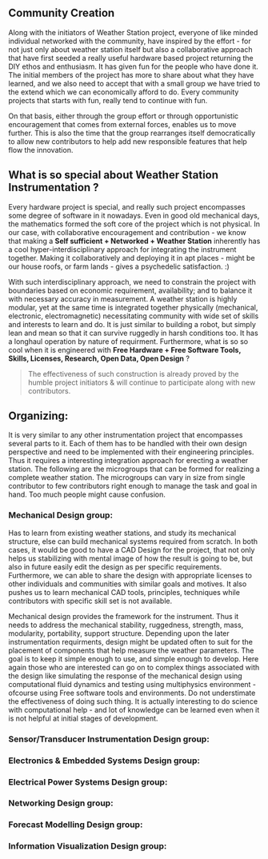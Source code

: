 ## Community Creation

Along with the initiators of Weather Station project, everyone of like minded individual networked with the community, have inspired by the effort - for not just only about weather station itself but also a collaborative approach that have first seeded a really useful hardware based project returning the DIY ethos and enthusiasm. It has given fun for the people who have done it. The initial members of the project has more to share about what they have learned, and we also need to accept that with a small group we have tried to the extend which we can economically afford to do. Every community projects that starts with fun, really tend to continue with fun. 

On that basis, either through the group effort or through opportunistic encouragement that comes from external forces, enables us to move further. This is also the time that the group rearranges itself democratically to allow new contributors to help add new responsible features that help flow the innovation. 

## What is so special about Weather Station Instrumentation ?

Every hardware project is special, and really such project encompasses some degree of software in it nowadays. Even in good old mechanical days, the mathematics formed the soft core of the project which is not physical. In our case, with collaborative encouragement and contribution - we know that making a **Self sufficient + Networked + Weather Station** inherently has a cool hyper-interdisciplinary approach for integrating the instrument together. Making it collaboratively and deploying it in apt places - might be our house roofs, or farm lands - gives a psychedelic satisfaction. :)

With such interdisciplinary approach, we need to constrain the project with boundaries based on economic requirement, availability; and to balance it with necessary accuracy in measurement. A weather station is highly modular, yet at the same time is integrated together physically (mechanical, electronic, electromagnetic) necessitating community with wide set of skills and interests to learn and do. It is just similar to building a robot, but simply lean and mean so that it can survive ruggedly in harsh conditions too. It has a longhaul operation by nature of requirment. Furthermore, what is so so cool when it is engineered with **Free Hardware + Free Software Tools, Skills, Licenses, Research, Open Data, Open Design** ?

> The effectiveness of such construction is already proved by the humble project initiators & will continue to participate along with new contributors.

## Organizing:

It is very similar to any other instrumentation project that encompasses several parts to it. Each of them has to be handled with their own design perspective and need to be implemented with their engineering principles. Thus it requires a interesting integration approach for erecting a weather station. The following are the microgroups that can be formed for realizing a complete weather station. The microgroups can vary in size from single contributor to few contributors right enough to manage the task and goal in hand. Too much people might cause confusion.

### Mechanical Design group: 

Has to learn from existing weather stations, and study its mechanical structure, else can build mechanical systems required from scratch. In both cases, it would be good to have a CAD Design for the project, that not only helps us stabilizing with mental image of how the result is going to be, but also in future easily edit the design as per specific requirements. Furthermore, we can able to share the design with appropriate licenses to other individuals and communities with similar goals and motives. It also pushes us to learn mechanical CAD tools, principles, techniques while contributors with specific skill set is not available.

Mechanical design provides the framework for the instrument. Thus it needs to address the mechanical stability, ruggedness, strength, mass, modularity, portability, support structure. Depending upon the later instrumentation requirments, design might be updated often to suit for the placement of components that help measure the weather parameters. The goal is to keep it simple enough to use, and simple enough to develop. Here again those who are interested can go on to complex things associated with the design like simulating the response of the mechanical design using computational fluid dynamics and testing using multiphysics environment - ofcourse using Free software tools and environments. Do not understimate the effectiveness of doing such thing. It is actually interesting to do science with computational help - and lot of knowledge can be learned even when it is not helpful at initial stages of development.

### Sensor/Transducer Instrumentation Design group:


### Electronics & Embedded Systems Design group:


### Electrical Power Systems Design group:


### Networking Design group:


### Forecast Modelling Design group:


### Information Visualization Design group:



